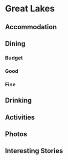 # Great Lakes

## Accommodation

## Dining

### Budget


### Good


### Fine


## Drinking


## Activities


## Photos





## Interesting Stories
